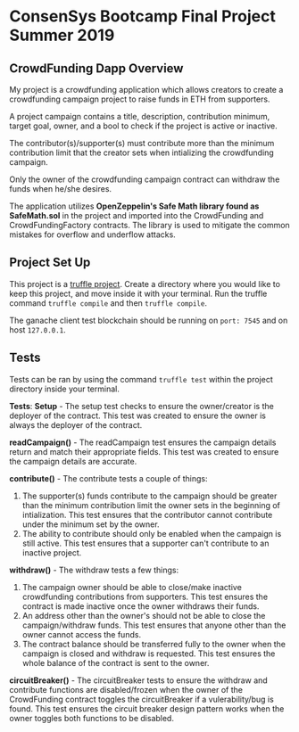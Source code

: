 # ConsenSys Bootcamp Final Project Summer 2019

## CrowdFunding Dapp Overview
My project is a crowdfunding application which allows creators to create a crowdfunding campaign project to raise funds in ETH from supporters.

A project campaign contains a title, description, contribution minimum, target goal, owner, and a bool to check if the project is active or inactive.

The contributor(s)/supporter(s) must contribute more than the minimum contribution limit that the creator sets when intializing the crowdfunding campaign. 

Only the owner of the crowdfunding campaign contract can withdraw the funds when he/she desires.

The application utilizes **OpenZeppelin's Safe Math library found as SafeMath.sol** in the project and imported into the CrowdFunding and CrowdFundingFactory contracts. The library is used to mitigate the common mistakes for overflow and underflow attacks.

## Project Set Up
This project is a [truffle project](https://truffleframework.com/docs/truffle/overview). Create a directory where you would like to keep this project, and move inside it with your terminal. Run the truffle command `truffle compile` and then `truffle compile`. 

The ganache client test blockchain should be running on `port: 7545` and on host `127.0.0.1`. 

## Tests
Tests can be ran by using the command `truffle test` within the project directory inside your terminal.

**Tests**:
**Setup** - The setup test checks to ensure the owner/creator is the deployer of the contract. This test was created to ensure the owner is always the deployer of the contract.

**readCampaign()** - The readCampaign test ensures the campaign details return and match their appropriate fields. This test was created to ensure the campaign details are accurate.

**contribute()** - The contribute tests a couple of things: 
1. The supporter(s) funds contribute to the campaign should be greater than the minimum contribution limit the owner sets in the beginning of intialization. This test ensures that the contributor cannot contribute under the minimum set by the owner.
2. The ability to contribute should only be enabled when the campaign is still active. This test ensures that a supporter can't contribute to an inactive project.

**withdraw()** - The withdraw tests a few things:
1. The campaign owner should be able to close/make inactive crowdfunding contributions from supporters. This test ensures the contract is made inactive once the owner withdraws their funds.
2. An address other than the owner's should not be able to close the campaign/withdraw funds. This test ensures that anyone other than the owner cannot access the funds.
3. The contract balance should be transferred fully to the owner when the campaign is closed and withdraw is requested. This test ensures the whole balance of the contract is sent to the owner.

**circuitBreaker()** - The circuitBreaker tests to ensure the withdraw and contribute functions are disabled/frozen when the owner of the CrowdFunding contract toggles the circuitBreaker if a vulerability/bug is found. This test ensures the circuit breaker design pattern works when the owner toggles both functions to be disabled.
